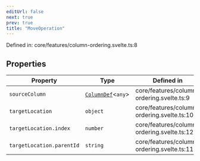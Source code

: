```yaml
---
editUrl: false
next: true
prev: true
title: "MoveOperation"
---
```


Defined in: core/features/column-ordering.svelte.ts:8

## Properties

| Property | Type | Defined in |
| ------ | ------ | ------ |
| <a id="sourcecolumn"></a> `sourceColumn` | [`ColumnDef`](/api/type-aliases/columndef/)\<`any`\> | core/features/column-ordering.svelte.ts:9 |
| <a id="targetlocation"></a> `targetLocation` | `object` | core/features/column-ordering.svelte.ts:10 |
| `targetLocation.index` | `number` | core/features/column-ordering.svelte.ts:12 |
| `targetLocation.parentId` | `string` | core/features/column-ordering.svelte.ts:11 |
